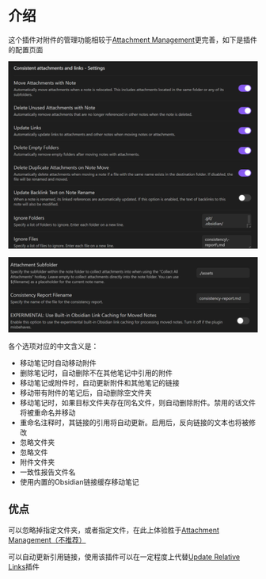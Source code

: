 # 介绍

这个插件对附件的管理功能相较于[Attachment Management](Obsidian附件管理插件Attachment%20Management（不推荐）.md)更完善，如下是插件的配置页面

![image-20240507140318650](assets/image-20240507140318650.png)

![image-20240507140439888](assets/image-20240507140439888.png)

各个选项对应的中文含义是：

- 移动笔记时自动移动附件
- 删除笔记时，自动删除不在其他笔记中引用的附件
- 移动笔记或附件时，自动更新附件和其他笔记的链接
- 移动带有附件的笔记后，自动删除空文件夹
- 移动笔记时，如果目标文件夹存在同名文件，则自动删除附件。禁用的话文件将被重命名并移动
- 重命名注释时，其链接的引用将自动更新。启用后，反向链接的文本也将被修改
- 忽略文件夹
- 忽略文件
- 附件文件夹
- 一致性报告文件名
- 使用内置的Obsidian链接缓存移动笔记

## 优点

可以忽略掉指定文件夹，或者指定文件，在此上体验胜于[Attachment Management（不推荐）](Obsidian附件管理插件Attachment%20Management（不推荐）.md)

可以自动更新引用链接，使用该插件可以在一定程度上代替[Update Relative Links](Obsidian自动更新相对路径插件Update%20Relative%20Links.md)插件
